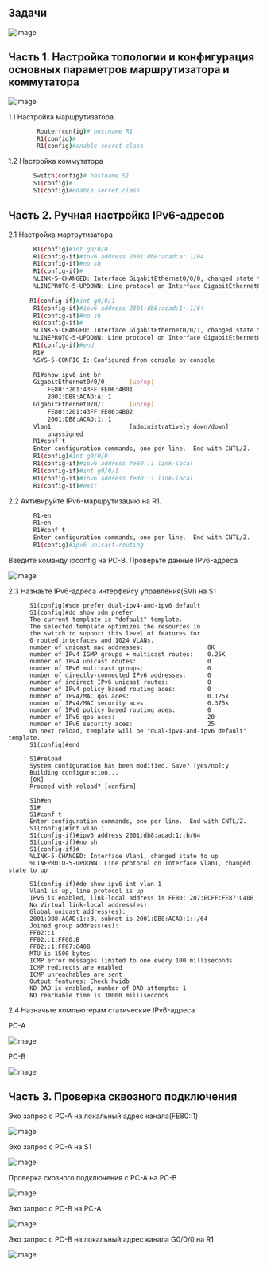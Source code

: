 ## Задачи

![image](https://user-images.githubusercontent.com/99355274/158801632-16b7973d-de3b-41be-8ecb-3b97522bef25.png)

## Часть 1. Настройка топологии и конфигурация основных параметров маршрутизатора и коммутатора

![image](https://user-images.githubusercontent.com/99355274/158765881-86009a80-1d80-4a4e-9740-abc0c3a184e7.png)

  1.1 Настройка маршрутизатора.
  ```sh
          Router(config)# hostname R1
          R1(config)#
          R1(config)#enable secret class
   ```       
  1.2 Настройка коммутатора
   ```sh         
          Switch(config)# hostname S1
          S1(config)#
          S1(config)#enable secret class
   ```     
## Часть 2. Ручная настройка IPv6-адресов

  2.1 Настройка мартрутизатора
   ```sh  
          R1(config)#int g0/0/0
          R1(config-if)#ipv6 address 2001:db8:acad:a::1/64
          R1(config-if)#no sh
          R1(config-if)#
          %LINK-5-CHANGED: Interface GigabitEthernet0/0/0, changed state to up
          %LINEPROTO-5-UPDOWN: Line protocol on Interface GigabitEthernet0/0/0, changed state to up
         
         R1(config-if)#int g0/0/1
          R1(config-if)#ipv6 address 2001:db8:acad:1::1/64
          R1(config-if)#no sh
          R1(config-if)#
          %LINK-5-CHANGED: Interface GigabitEthernet0/0/1, changed state to up
          %LINEPROTO-5-UPDOWN: Line protocol on Interface GigabitEthernet0/0/1, changed state to up
          R1(config-if)#end
          R1#
          %SYS-5-CONFIG_I: Configured from console by console
          
          R1#show ipv6 int br
          GigabitEthernet0/0/0       [up/up]
              FE80::201:43FF:FE06:4B01
              2001:DB8:ACAD:A::1
          GigabitEthernet0/0/1       [up/up]
              FE80::201:43FF:FE06:4B02
              2001:DB8:ACAD:1::1
          Vlan1                      [administratively down/down]
              unassigned
          R1#conf t
          Enter configuration commands, one per line.  End with CNTL/Z.
          R1(config)#int g0/0/0
          R1(config-if)#ipv6 address fe80::1 link-local
          R1(config-if)#int g0/0/1
          R1(config-if)#ipv6 address fe80::1 link-local
          R1(config-if)#exit 
   ```       
   
  2.2 Активируйте IPv6-маршрутизацию на R1.
  
   ```sh   
          R1>en
          R1>en
          R1#conf t
          Enter configuration commands, one per line.  End with CNTL/Z.
          R1(config)#ipv6 unicast-routing
   ```      
 Введите команду ipconfig на PC-B. Проверьте данные IPv6-адреса
  
  ![image](https://user-images.githubusercontent.com/99355274/158790969-eba3e05e-a468-46d7-9399-5c704e7144dd.png)

  2.3 Назнаьте IPv6-адреса интерфейсу управления(SVI) на S1
      
          S1(config)#sdm prefer dual-ipv4-and-ipv6 default
          S1(config)#do show sdm prefer
          The current template is "default" template.
          The selected template optimizes the resources in
          the switch to support this level of features for
          0 routed interfaces and 1024 VLANs.
          number of unicast mac addresses:                  8K
          number of IPv4 IGMP groups + multicast routes:    0.25K
          number of IPv4 unicast routes:                    0
          number of IPv6 multicast groups:                  0
          number of directly-connected IPv6 addresses:      0
          number of indirect IPv6 unicast routes:           0
          number of IPv4 policy based routing aces:         0
          number of IPv4/MAC qos aces:                      0.125k
          number of IPv4/MAC security aces:                 0.375k
          number of IPv6 policy based routing aces:         0
          number of IPv6 qos aces:                          20
          number of IPv6 security aces:                     25
          On next reload, template will be "dual-ipv4-and-ipv6 default" template.
          S1(config)#end
          
          S1#reload
          System configuration has been modified. Save? [yes/no]:y
          Building configuration...
          [OK]
          Proceed with reload? [confirm]
          
          S1h#en
          S1#
          S1#conf t
          Enter configuration commands, one per line.  End with CNTL/Z.
          S1(config)#int vlan 1
          S1(config-if)#ipv6 address 2001:db8:acad:1::b/64
          S1(config-if)#no sh
          S1(config-if)#
          %LINK-5-CHANGED: Interface Vlan1, changed state to up
          %LINEPROTO-5-UPDOWN: Line protocol on Interface Vlan1, changed state to up
          
          S1(config-if)#do show ipv6 int vlan 1
          Vlan1 is up, line protocol is up
          IPv6 is enabled, link-local address is FE80::207:ECFF:FE87:C40B
          No Virtual link-local address(es):
          Global unicast address(es):
          2001:DB8:ACAD:1::B, subnet is 2001:DB8:ACAD:1::/64
          Joined group address(es):
          FF02::1
          FF02::1:FF00:B
          FF02::1:FF87:C40B
          MTU is 1500 bytes
          ICMP error messages limited to one every 100 milliseconds
          ICMP redirects are enabled
          ICMP unreachables are sent
          Output features: Check hwidb
          ND DAD is enabled, number of DAD attempts: 1
          ND reachable time is 30000 milliseconds
          
          
  2.4 Назначьте компьютерам статические IPv6-адреса
      
  PC-A
  
  ![image](https://user-images.githubusercontent.com/99355274/158796767-3cd91484-2088-4d9a-b7af-e649cdaa2152.png)

  PC-B
  
  ![image](https://user-images.githubusercontent.com/99355274/158796798-439defe9-4407-48bf-addb-6dfe45b8fceb.png)


## Часть 3. Проверка сквозного подключения

  Эхо запрос с PC-A на локальный адрес канала(FE80::1)
  
  ![image](https://user-images.githubusercontent.com/99355274/158800422-f0a6ba3d-9983-4422-94a5-23fa72e4a955.png)

  Эхо запрос с PC-A на S1
  
  ![image](https://user-images.githubusercontent.com/99355274/158800454-3cb8e2c8-bde7-48d0-88b0-6bc9a7bea7aa.png)

  Проверка скозного подключения с PC-A на PC-B
  
  ![image](https://user-images.githubusercontent.com/99355274/158800482-75b41c83-4a24-4465-8032-085ac7e77f11.png)

  Эхо запрос с PC-B на PC-A
  
  ![image](https://user-images.githubusercontent.com/99355274/158800516-3f387529-2037-4b2f-bdb8-a0aa6cf047d5.png)

  Эхо запрос с PC-B на локальный адрес канала G0/0/0 на R1
  
  ![image](https://user-images.githubusercontent.com/99355274/158800549-abd43628-d041-430f-bf36-93f4c939739f.png)
